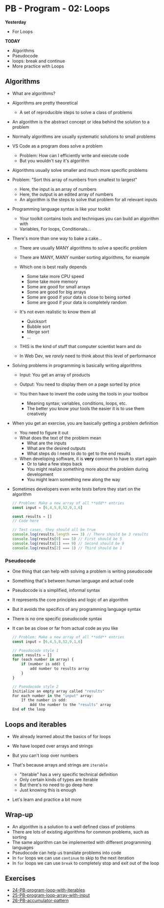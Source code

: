# PB - Program - 02: Loops


**Yesterday**
- For Loops

**TODAY**
- Algorithms
- Pseudocode
- loops: break and continue
- More practice with Loops

## Algorithms

- What are algorithms?

- Algorithms are pretty theoretical
    - A set of reproducible steps to solve a class of problems

- An algorithm is the abstract concept or idea behind the solution to a problem
- Normally algorithms are usually systematic solutions to small problems
- VS Code as a program does solve a problem
    - Problem: How can I efficiently write and execute code
    - But you wouldn't say it's algorithm

- Algorithms usually solve smaller and much more specific problems

- Problem: "Sort this array of numbers from smallest to largest"
    - Here, the input is an array of numbers
    - Here, the output is an edited array of numbers
    - An algorithm is the steps to solve that problem for all relevant inputs

- Programming language syntax is like your toolkit
    - Your toolkit contains tools and techniques you can build an algorithm with
    - Variables, For loops, Conditionals...

- There's more than one way to bake a cake...
    - There are usually MANY algorithms to solve a specific problem
    - There are MANY, MANY number sorting algorithms, for example
    - Which one is best really depends
        - Some take more CPU speed
        - Some take more memory
        - Some are good for small arrays
        - Some are good for big arrays
        - Some are good if your data is close to being sorted
        - Some are good if your data is completely random
    - It's not even realistic to know them all
        - Quicksort
        - Bubble sort
        - Merge sort
        - ...
       
    - THIS is the kind of stuff that computer scientist learn and do
    - In Web Dev, we _rarely_ need to think about this level of performance

- Solving problems in programming is basically writing algorithms
    - Input: You get an array of products
    - Output: You need to display them on a page sorted by price

    - You then have to invent the code using the tools in your toolbox
        - Meaning syntax; variables, conditions, loops, etc.
        - The better you know your tools the easier it is to use them creatively

- When you get an exercise, you are basically getting a problem definition
    - You need to figure it out
    - What does the text of the problem mean
        - What are the inputs
        - What are the desired outputs
        - What steps do I need to do to get to the end results
    - When developing software, it is **very** common to have to start again
        - Or to take a few steps back
        - You might realize something more about the problem during development
        - You might learn something new along the way

- Sometimes developers even write _tests_ before they start on the algorithm

    ```js
    // Problem: Make a new array of all **odd** entries
    const input = [6,4,5,8,52,9,1,6]

    const results = []
    // Code here

    // Test cases, they should all be true
    console.log(results.length === 3) // There should be 3 results
    console.log(results[0] === 5) // First should be 5
    console.log(results[1] === 9) // Second should be 9
    console.log(results[2] === 1) // Third should be 1
    ```

### Pseudocode

- One thing that can help with solving a problem is writing pseudocode
- Something that's between human language and actual code
- Pseudocode is a simplified, informal syntax
- It represents the core principles and logic of an algorithm 
- But it avoids the specifics of any programming language syntax
- There is no one specific pseudocode syntax
- It can be as close or far from actual code as you like

    ```js
    // Problem: Make a new array of all **odd** entries
    const input = [6,4,5,8,52,9,1,6]

    // Pseudocode style 1
    const results = []
    for (each number in array) {
        if (number is odd) {
            add number to results array
        }
    }

    // Pseudocode style 2
    Initialize an empty array called "results"
    For each number in the "input" array:
        If the number is odd:
            Add the number to the "results" array
    End of the loop
    ```

## Loops and iterables

- We already learned about the basics of for loops
- We have looped over arrays and strings
- But you can't loop over numbers

- That's because arrays and strings are `iterable`
    - "Iterable" has a very specific technical definition
    - Only certain kinds of types are iterable
    - But there's no need to go deep here
    - Just knowing this is enough

- Let's learn and practice a bit more


## Wrap-up

- An algorithm is a solution to a well defined class of problems
- There are lots of existing algorithms for common problems, such as sorting
- The same algorithm can be implemented with different programming languages
- Pseudocode can help us translate problems into code
- In `for` loops we can use `continue` to skip to the next iteration
- In `for` loops we can use `break` to completely stop and exit out of the loop

## Exercises

- [24-PB-program-loop-with-iterables](https://classroom.github.com/a/7PWcKZAO)
- [25-PB-program-loop-array-with-input](https://classroom.github.com/a/Jmw5N7-k)
- [26-PB-accumulator-pattern](https://classroom.github.com/a/KjjSpmUF)
